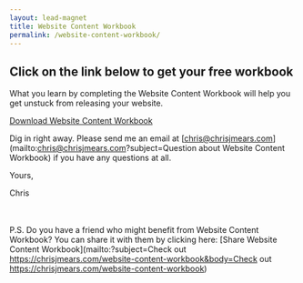 ```yaml
---
layout: lead-magnet
title: Website Content Workbook
permalink: /website-content-workbook/
---
```


## Click on the link below to get your free workbook

What you learn by completing the Website Content Workbook will help you get unstuck from releasing your website.

<a href="https://docs.google.com/document/d/1vpQwkCy30YOnF8rjJAKl0b6mgB0QpJ8bc7WFEUH2qa8/edit?usp=sharing" class="hover:bg-blue-dark bg-blue border-2 border-blue-darker text-white font-bold py-2 px-4 rounded inline-block no-underline">Download Website Content Workbook</a>

Dig in right away. Please send me an email at [chris@chrisjmears.com](mailto:chris@chrisjmears.com?subject=Question about Website Content Workbook) if you have any questions at all.

Yours,

Chris

<br><br>
P.S. Do you have a friend who might benefit from Website Content Workbook? You can share it with them by clicking here: [Share Website Content Workbook](mailto:?subject=Check out https://chrisjmears.com/website-content-workbook&body=Check out https://chrisjmears.com/website-content-workbook)
